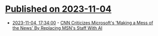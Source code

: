# [Published on 2023-11-04](index.md)

* [2023-11-04, 17:34:00](https://news.slashdot.org/story/23/11/04/0616235/cnn-criticizes-microsofts-making-a-mess-of-the-news-by-replacing-msns-staff-with-ai?utm_source=rss1.0mainlinkanon&utm_medium=feed) - [CNN Criticizes Microsoft's 'Making a Mess of the News' By Replacing MSN's Staff With AI](https://news.slashdot.org/story/23/11/04/0616235/cnn-criticizes-microsofts-making-a-mess-of-the-news-by-replacing-msns-staff-with-ai?utm_source=rss1.0mainlinkanon&utm_medium=feed)
